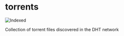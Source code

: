 torrents 
========
![Indexed](https://img.shields.io/badge/indexed-188238-blue)

Collection of torrent files discovered in the DHT network
